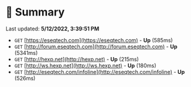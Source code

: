 # 📖 Summary
Last updated: **5/12/2022, 3:39:51 PM**

- `GET` [https://eseqtech.com](https://eseqtech.com) - **Up** (585ms)
- `GET` [http://forum.eseqtech.com](http://forum.eseqtech.com) - **Up** (5341ms)
- `GET` [http://hexp.net](http://hexp.net) - **Up** (215ms)
- `GET` [http://ws.hexp.net](http://ws.hexp.net) - **Up** (180ms)
- `GET` [http://eseqtech.com/infoline](http://eseqtech.com/infoline) - **Up** (526ms)
